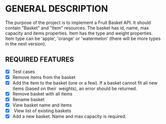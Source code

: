 # GENERAL DESCRIPTION
The purpose of the project is to implement a Fruit Basket API. It should contain "Basket" and "Item" resources.
The basket has id, name, max capacity and items properties. Item has the type and weight properties. Item type can be 'apple', 'orange' or 'watermelon' (there will be more types in the next version).

## REQUIRED FEATURES
- [x] Test cases  
- [x] Remove items from the basket 
- [x] Add the item to the basket (one or a few). If a basket cannot fit all new items (based on their  weights), an error should be returned. 
- [x] Remove basket with all items 
- [x] Rename basket 
- [x] View basket name and items 
- [x]  View list of existing baskets
- [x] Add a new basket. Name and max capacity is required. 
